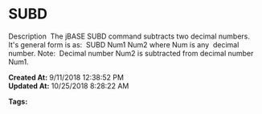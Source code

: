 # SUBD

Description  The jBASE SUBD command subtracts two decimal numbers. It's general form is as:  SUBD Num1 Num2 where Num is any  decimal number. Note:  Decimal number Num2 is subtracted from decimal number Num1.    

**Created At:** 9/11/2018 12:38:52 PM  
**Updated At:** 10/25/2018 8:28:22 AM  

**Tags:**
<badge text='subtracting decimals' vertical='middle' />
